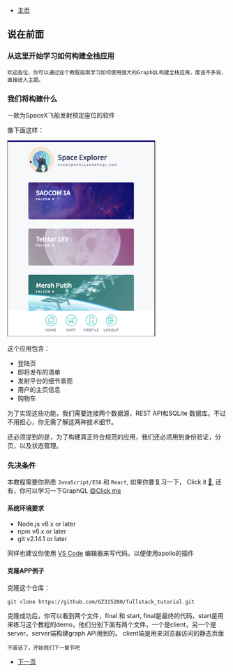 
- [主页](../README.md)

## 说在前面
### 从这里开始学习如何构建全栈应用

    欢迎各位，你可以通过这个教程指南学习如何使用强大的GraphQL构建全栈应用，废话不多说，直接进入主题。

### 我们将构建什么

一款为SpaceX飞船发射预定座位的软件

像下面这样：


![Image](./img/spacex.png)

这个应用包含：

- 登陆页
- 即将发布的清单
- 发射平台的细节景观
- 用户的主页信息
- 购物车

为了实现这些功能，我们需要连接两个数据源，REST API和SQLite 数据库。不过不用担心，你无需了解这两种技术细节。

还必须提到的是，为了构建真正符合规范的应用，我们还必须用到身份验证，分页，以及状态管理。

### 先决条件
本教程需要你熟悉 `JavaScript/ES6` 和 `React`, 如果你要复习一下， Click it [🔗](https://reactjs.org/tutorial/tutorial.html), 还有，你可以学习一下GraphQL [😄Click me](https://graphql.org/learn/queries/)

#### 系统环境要求
- Node.js v8.x or later
- npm v6.x or later
- git v2.14.1 or later

同样也建议你使用 [VS Code](https://code.visualstudio.com/) 编辑器来写代码。以便使用apollo的插件

#### 克隆APP例子

克隆这个仓库：

```shell
git clone https://github.com/GZ315200/fullstack_tutorial.git
```

克隆成功后，你可以看到两个文件，final 和 start, final是最终的代码，start是用来练习这个教程的demo，他们分别下面有两个文件，一个是client，另一个是server，server端构建graph API用到的。
client端是用来浏览器访问的静态页面

`不废话了，开始我们下一章节吧`

- [下一页](./build_a_schema.md)
